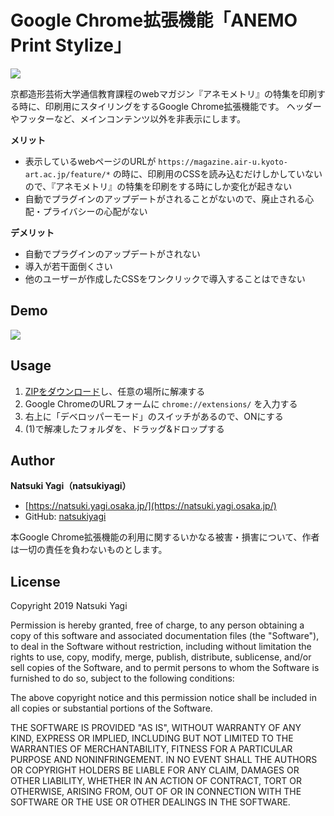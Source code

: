 # Google Chrome拡張機能「ANEMO Print Stylize」

![](https://img.shields.io/github/license/mashape/apistatus.svg)

京都造形芸術大学通信教育課程のwebマガジン『アネモメトリ』の特集を印刷する時に、印刷用にスタイリングをするGoogle Chrome拡張機能です。
ヘッダーやフッターなど、メインコンテンツ以外を非表示にします。

**メリット**

- 表示しているwebページのURLが `https://magazine.air-u.kyoto-art.ac.jp/feature/*` の時に、印刷用のCSSを読み込むだけしかしていないので、『アネモメトリ』の特集を印刷をする時にしか変化が起きない
- 自動でプラグインのアップデートがされることがないので、廃止される心配・プライバシーの心配がない

**デメリット**

- 自動でプラグインのアップデートがされない
- 導入が若干面倒くさい
- 他のユーザーが作成したCSSをワンクリックで導入することはできない

## Demo

![](https://user-images.githubusercontent.com/32827159/52531012-14bcda80-2d52-11e9-9f4c-b08049d43fd1.PNG)

## Usage

1. [ZIPをダウンロード](https://github.com/natsukiyagi/anemo-print-stylize/archive/master.zip)し、任意の場所に解凍する
1. Google ChromeのURLフォームに `chrome://extensions/` を入力する
1. 右上に「デベロッパーモード」のスイッチがあるので、ONにする
1. (1)で解凍したフォルダを、ドラッグ&ドロップする

## Author

**Natsuki Yagi（natsukiyagi）**

- [https://natsuki.yagi.osaka.jp/](https://natsuki.yagi.osaka.jp/)
- GitHub: [natsukiyagi](https://github.com/natsukiyagi)

本Google Chrome拡張機能の利用に関するいかなる被害・損害について、作者は一切の責任を負わないものとします。

## License

Copyright 2019 Natsuki Yagi

Permission is hereby granted, free of charge, to any person obtaining a copy of this software and associated documentation files (the "Software"), to deal in the Software without restriction, including without limitation the rights to use, copy, modify, merge, publish, distribute, sublicense, and/or sell copies of the Software, and to permit persons to whom the Software is furnished to do so, subject to the following conditions:

The above copyright notice and this permission notice shall be included in all copies or substantial portions of the Software.

THE SOFTWARE IS PROVIDED "AS IS", WITHOUT WARRANTY OF ANY KIND, EXPRESS OR IMPLIED, INCLUDING BUT NOT LIMITED TO THE WARRANTIES OF MERCHANTABILITY, FITNESS FOR A PARTICULAR PURPOSE AND NONINFRINGEMENT. IN NO EVENT SHALL THE AUTHORS OR COPYRIGHT HOLDERS BE LIABLE FOR ANY CLAIM, DAMAGES OR OTHER LIABILITY, WHETHER IN AN ACTION OF CONTRACT, TORT OR OTHERWISE, ARISING FROM, OUT OF OR IN CONNECTION WITH THE SOFTWARE OR THE USE OR OTHER DEALINGS IN THE SOFTWARE.
